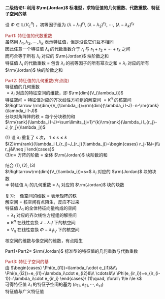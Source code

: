 **二级结论1: 利用 $\rm{Jordan}$ 标准型，求特征值的几何重数、代数重数、特征子空间的基**  
  
设 $\Phi\in\mathbb{L}(V_\mathbb{C}^n)$ ，初等因子组为 $(\lambda-\lambda_1)^{r_1},\ (\lambda-\lambda_2)^{r_2},\ \cdots,\ (\lambda-\lambda_k)^{r_k}$  
  
<font color=brown>Part1: 特征值的代数重数</font>  
虽然用 $\lambda_1,\lambda_2,\cdots,\lambda_k$ 表示特征值，但是没说它们互不相同  
因此任意一个特征值 $\lambda_i$ 的代数重数介于 $r_i$ 与 $r_1+r_2+\cdots+r_k$ 之间  
而巧合等于所有 $\lambda_i$ 对应的 $\rm{Jordan}$ 块阶数之和  
特征值 $\lambda_i$ 的代数重数 $=$ 包含 $\lambda_i$ 的初等因子的所有幂次之和 $=$  $\lambda_i$ 对应的所有 $\rm{Jordan}$ 块的阶数之和  
  
<font color=brown>Part2: 特征值的几何重数(有点绕)</font>  
特征值的几何重数  
$=\lambda_i$ 对应的特征空间的维数，即 $\rm{dim}(V_{\lambda_i})$  
特征空间 $=$ 特征值对应的齐次线性方程组的解空间 $=K^n$ 的核空间  
$\Rightarrow \rm{dim}(V_{\lambda_i})=\rm{dim}(\lambda_i I-J)=n-\rm{rank}(\lambda_i I-J)$  
分块对角阵阵的秩 $=$ 每个分块秩的和  
$\rm{rank}(\lambda_i I-J)=\sum\limits_{j=1}^{k}\rm{rank}(\lambda_i I_{r_j}-J_{r_j}(\lambda_j))$  
  
$(1)$ 设 $\lambda_i$ 重复了 $s$ 次， $1\le s\le k$  
$(2)\rm{rank}(\lambda_i I_{r_j}-J_{r_j}(\lambda_j))=\begin{cases}  
r_j-1&i=j\\\  
r_j&i\neq j  
\end{cases}$  
$(3)n=$ 方阵的阶数 $=$ 全体 $\rm{Jordan}$ 块阶数的和  
  
结合 $(1),(2),(3)$  
$\Rightarrow\rm{dim}(V_{\lambda_i})=s=$  $\lambda_i$ 对应的 $\rm{Jordan}$ 块的块数  
$\Rightarrow$ 特征值 $\lambda_i$ 的几何重数 $=$  $\lambda_i$ 对应的 $\rm{Jordan}$ 块的块数  
  
复习: $\enspace$  像空间的维数 $=$ 表示矩阵的秩  
解空间 $=$ 核空间有点陌生，反应不过来  
特征值 $\lambda_1$ 的全体特征向量构成的空间  
$=\lambda_1$ 对应的齐次线性方程组的解空间  
$=K^n$ 在线性变换 $J-\lambda_1I$ 下的核空间  
$=V_n$ 在线性变换 $\Phi-\lambda_1I_V$ 下的核空间  
  
核空间的维数与像空间的维数，有点陌生  
  
Part1+Part2= $\rm{Jordan}$ 标准型的特征值的几何重数与代数重数  
  
<font color=brown>Part3: 特征子空间的基</font>  
由 $\begin{cases}  
\Phi(e_{i1})=\lambda_i\cdot e_{i1}&\\\ \Phi(e_{i2})=e_{i1}+\lambda_i\cdot e_{i2}&\\\ \cdots&\\\ \Phi(e_{ir_i})=e_{ir_{i-1}}+\lambda_i\cdot e_{ir_i}  \end{cases}\ (1)\quad, \forall\ 1\le i\le k$  
可得特征值 $\lambda_i$ 的特征子空间的基为 $(e_{11},e_{21},\cdots,e_{s1})$  
特征值与广义特征值  
